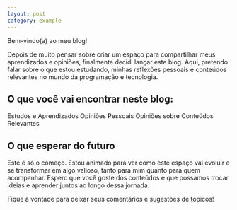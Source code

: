 ```yaml
---
layout: post
category: example
---
```


Bem-vindo(a) ao meu blog!

Depois de muito pensar sobre criar um espaço para compartilhar meus aprendizados e opiniões, finalmente decidi lançar este blog. Aqui, pretendo falar sobre o que estou estudando, minhas reflexões pessoais e conteúdos relevantes no mundo da programação e tecnologia.

## O que você vai encontrar neste blog:
Estudos e Aprendizados
Opiniões Pessoais
Opiniões sobre Conteúdos Relevantes

## O que esperar do futuro
Este é só o começo. Estou animado para ver como este espaço vai evoluir e se transformar em algo valioso, tanto para mim quanto para quem acompanhar. Espero que você goste dos conteúdos e que possamos trocar ideias e aprender juntos ao longo dessa jornada.

Fique à vontade para deixar seus comentários e sugestões de tópicos!